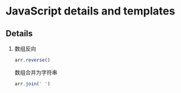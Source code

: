 # JavaScript details and templates

## Details

1. 数组反向

   ```javascript
   arr.reverse()
   ```

   数组合并为字符串

   ```javascript
   arr.join(' ')
   ```

   

